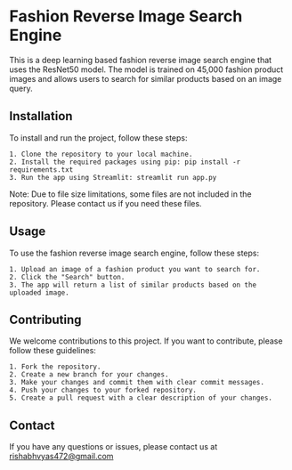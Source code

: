 # Fashion Reverse Image Search Engine

This is a deep learning based fashion reverse image search engine that uses the ResNet50 model. The model is trained on 45,000 fashion product images and allows users to search for similar products based on an image query.

## Installation

To install and run the project, follow these steps:

    1. Clone the repository to your local machine.
    2. Install the required packages using pip: pip install -r requirements.txt
    3. Run the app using Streamlit: streamlit run app.py

Note: Due to file size limitations, some files are not included in the repository. Please contact us if you need these files.

## Usage

To use the fashion reverse image search engine, follow these steps:

    1. Upload an image of a fashion product you want to search for.
    2. Click the "Search" button.
    3. The app will return a list of similar products based on the uploaded image.
    
 ## Contributing

We welcome contributions to this project. If you want to contribute, please follow these guidelines:

    1. Fork the repository.
    2. Create a new branch for your changes.
    3. Make your changes and commit them with clear commit messages.
    4. Push your changes to your forked repository.
    5. Create a pull request with a clear description of your changes.
    
  ## Contact

If you have any questions or issues, please contact us at rishabhvyas472@gmail.com
